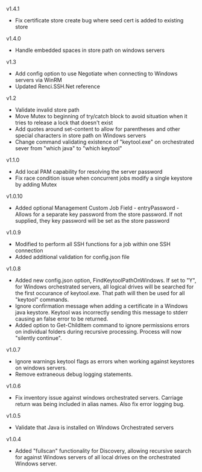 v1.4.1
- Fix certificate store create bug where seed cert is added to existing store

v1.4.0
- Handle embedded spaces in store path on windows servers

v1.3
- Add config option to use Negotiate when connecting to Windows servers via WinRM
- Updated Renci.SSH.Net reference

v1.2
- Validate invalid store path
- Move Mutex to beginning of try/catch block to avoid situation when it tries to release a lock that doesn't exist
- Add quotes around set-content to allow for parentheses and other special characters in store path on Windows servers
- Change command validating existence of "keytool.exe" on orchestrated sever from "which java" to "which keytool"

v1.1.0
- Add local PAM capability for resolving the server password
- Fix race condition issue when concurrent jobs modify a single keystore by adding Mutex

v1.0.10
- Added optional Management Custom Job Field - entryPassword - Allows for a separate key password from the store password.  If not supplied, they key password will be set as the store password

v1.0.9
- Modified to perform all SSH functions for a job within one SSH connection
- Added additional validation for config.json file

v1.0.8
- Added new config.json option, FindKeytoolPathOnWindows.  If set to "Y", for Windows orchestrated servers, all logical drives will be searched for the first occurance of keytool.exe.  That path will then be used for all "keytool" commands.
- Ignore confirmation message when adding a certificate in a Windows java keystore.  Keytool was incorrectly sending this message to stderr causing an false error to be returned.
- Added option to Get-ChildItem command to ignore permissions errors on individual folders during recursive processing.  Process will now "silently continue".

v1.0.7
- Ignore warnings keytool flags as errors when working against keystores on windows servers.  
- Remove extraneous debug logging statements.

v1.0.6
- Fix inventory issue against windows orchestrated servers.  Carriage return was being included in alias names.  Also fix error logging bug.

v1.0.5
- Validate that Java is installed on Windows Orchestrated servers

v1.0.4
- Added "fullscan" functionality for Discovery, allowing recursive search for against Windows servers of all local drives on the orchestrated Windows server.
